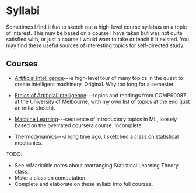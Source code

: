 Syllabi
=======

Sometimes I find it fun to sketch out a high-level course syllabus on a
topic of interest.
This may be based on a course I have taken but was not quite satisfied with,
or just a course I would want to take or teach if it existed.
You may find these useful sources of interesting topics for self-directed
study.


Courses
-------

* [Artificial Intelligence](ai.md)---a high-level tour of many topics in the
  quest to create intelligent machinery. Original. Way too long for a
  semester.

* [Ethics of Artificial Intelligence](eai.md)---topics and readings from
  COMP90087 at the University of Melbourne, with my own list of topics at
  the end (just an initial sketch).

* [Machine Learning](ml-jams.md)---sequence of introductory topics in ML,
  loosely based on the overrated coursera course. Incomplete.

* [Thermodynamics](thermal.pdf)---a long time ago, I sketched a class on
  statistical mechanics.


TODO:

* See reMarkable notes about rearranging Statistical Learning Theory class.
* Make a class on computation.
* Complete and elaborate on these syllabi into full courses.
